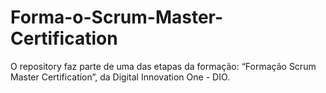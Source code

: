 # Forma-o-Scrum-Master-Certification
O repository faz parte de uma das etapas da formação: “Formação Scrum Master Certification”, da Digital Innovation One - DIO.
